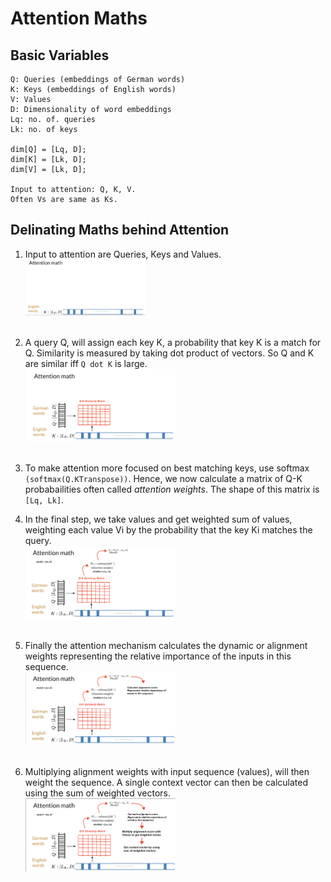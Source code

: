 # Attention Maths

## Basic Variables

```buildoutcfg
Q: Queries (embeddings of German words)
K: Keys (embeddings of English words)
V: Values
D: Dimensionality of word embeddings
Lq: no. of. queries
Lk: no. of keys

dim[Q] = [Lq, D];
dim[K] = [Lk, D];
dim[V] = [Lk, D];

Input to attention: Q, K, V. 
Often Vs are same as Ks.

```

## Delinating Maths behind Attention

1. Input to attention are Queries, Keys and Values. <br>
<img src="../images/15. step - 1.png" width="40%"></img> <br><br>

4. A query Q, will assign each key K, a probability  that key K is a match for Q. Similarity is measured by taking dot
product of vectors. So Q and K are similar iff `Q dot K` is large. <br>
<img src="../images/16. step - 2.png" width="50%"></img> <br><br>

5. To make attention more focused on best matching keys, use softmax `(softmax(Q.KTranspose))`. Hence, we now calculate a matrix of Q-K probabailities
often called *attention weights*. The shape of this matrix is `[Lq, Lk]`.<br>

6. In the final step, we take values and get weighted sum of values, weighting each value Vi by the probability that the key Ki matches the query.<br>
<img src="../images/17. step - 3.png" width="50%"></img> <br><br>

7. Finally the attention mechanism calculates the dynamic or alignment weights representing the relative importance of the inputs in this sequence.<br>
<img src="../images/18. step - 4.png" width="50%"></img> <br><br>

8. Multiplying alignment weights with input sequence (values), will then weight the sequence. A single context vector can then be calculated using the sum of weighted vectors.<br>
<img src="../images/19. step - 5.png" width="50%"></img> <br><br>

